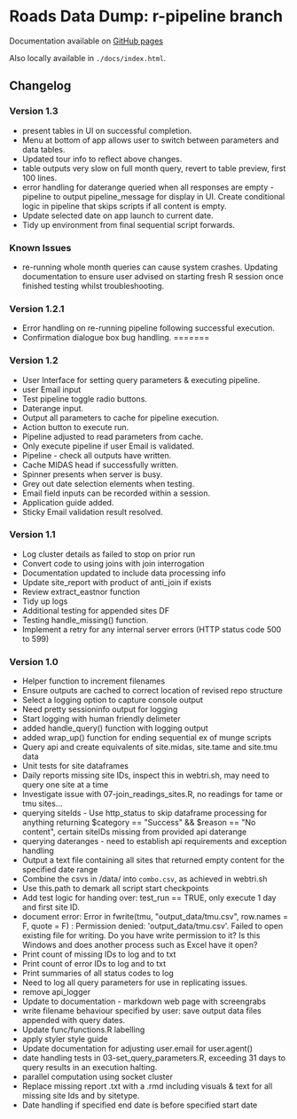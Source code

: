 # Roads Data Dump: r-pipeline branch

Documentation available on [GitHub pages](https://datasciencecampus.github.io/road-data-pipeline-documentation/)

Also locally available in `./docs/index.html`.

## Changelog

### Version 1.3

* present tables in UI on successful completion.
* Menu at bottom of app allows user to switch between parameters and data tables.
* Updated tour info to reflect above changes.
* table outputs very slow on full month query, revert to table preview, first 100 lines.
* error handling for daterange queried when all responses are empty - pipeline to output pipeline_message for display in UI. Create conditional logic in pipeline that skips scripts if all content is empty.
* Update selected date on app launch to current date.
* Tidy up environment from final sequential script forwards.

### Known Issues

* re-running whole month queries can cause system crashes. Updating documentation to ensure user advised on starting fresh R session once finished testing whilst troubleshooting.

### Version 1.2.1

* Error handling on re-running pipeline following successful execution.
* Confirmation dialogue box bug handling.
=======

### Version 1.2

* User Interface for setting query parameters & executing pipeline.
* user Email input
* Test pipeline toggle radio buttons.
* Daterange input.
* Output all parameters to cache for pipeline execution.
* Action button to execute run.
* Pipeline adjusted to read parameters from cache.
* Only execute pipeline if user Email is validated.
* Pipeline - check all outputs have written.
* Cache MIDAS head if successfully written.
* Spinner presents when server is busy.
* Grey out date selection elements when testing.
* Email field inputs can be recorded within a session.
* Application guide added.
* Sticky Email validation result resolved.

### Version 1.1

* Log cluster details as failed to stop on prior run
* Convert code to using joins with join interrogation
* Documentation updated to include data processing info
* Update site_report with product of anti_join if exists
* Review extract_eastnor function
* Tidy up logs
* Additional testing for appended sites DF
* Testing handle_missing() function.
* Implement a retry for any internal server errors (HTTP status code 500 to 599)

### Version 1.0

* Helper function to increment filenames
* Ensure outputs are cached to correct location of revised repo structure
* Select a logging option to capture console output
* Need pretty sessioninfo output for logging
* Start logging with human friendly delimeter
* added handle_query() function with logging output
* added wrap_up() function for ending sequential ex of munge scripts
* Query api and create equivalents of site.midas, site.tame and site.tmu data
* Unit tests for site dataframes
* Daily reports missing site IDs, inspect this in webtri.sh, may need to query one site at a time
* Investigate issue with 07-join_readings_sites.R, no readings for tame or tmu sites...
* querying siteIds - Use http_status to skip dataframe processing for anything returning $category == "Success" && $reason == "No content", certain siteIDs missing from provided api daterange
* querying dateranges - need to establish api requirements and exception handling
* Output a text file containing all sites that returned empty content for the specified date range
* Combine the csvs in /data/ into `combo.csv`, as achieved in webtri.sh
* Use this.path to demark all script start checkpoints
* Add test logic for handing over: test_run == TRUE, only execute 1 day and first  site ID.
* document error: Error in fwrite(tmu, "output_data/tmu.csv", row.names = F, quote = F) : 
  Permission denied: 'output_data/tmu.csv'. Failed to open existing file for writing. Do you have write permission to it? Is this Windows and does another process such as Excel have it open?
* Print count of missing IDs to log and to txt
* Print count of error IDs to log and to txt
* Print summaries of all status codes to log
* Need to log all query parameters for use in replicating issues.
* remove api_logger
* Update to documentation - markdown web page with screengrabs
* write filename behaviour specified by user: save output data files appended with query dates.
* Update func/functions.R labelling
* apply styler style guide
* Update documentation for adjusting user.email for user.agent()
* date handling tests in 03-set_query_parameters.R, exceeding 31 days to query results in an execution halting.
* parallel computation using socket cluster
* Replace missing report .txt with a .rmd including visuals & text for all missing site Ids and by sitetype.
* Date handling if specified end date is before specified start date